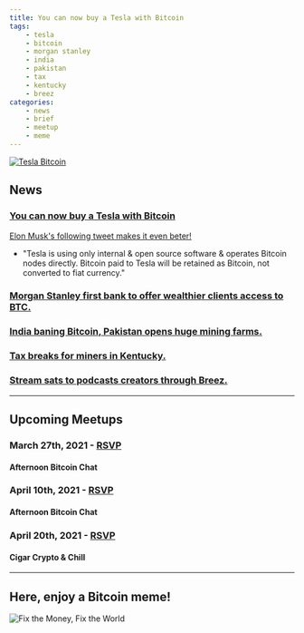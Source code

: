 ```yaml
---
title: You can now buy a Tesla with Bitcoin
tags:
    - tesla
    - bitcoin
    - morgan stanley
    - india
    - pakistan
    - tax
    - kentucky
    - breez
categories:
    - news
    - brief
    - meetup
    - meme
---
```


[![Tesla Bitcoin](/assets/img/posts/tesla-accepts-bitcoin.jpg "Tesla Bitcoin")](https://twitter.com/elonmusk/status/1374617643446063105?s=20)

## News

### [You can now buy a Tesla with Bitcoin](https://twitter.com/elonmusk/status/1374617643446063105?s=20) 
[Elon Musk's following tweet makes it even beter!](https://twitter.com/elonmusk/status/1374619379929772034?s=20) 
- "Tesla is using only internal & open source software & operates Bitcoin nodes directly.
Bitcoin paid to Tesla will be retained as Bitcoin, not converted to fiat currency."


### [Morgan Stanley first bank to offer wealthier clients access to BTC.](https://www.cnbc.com/2021/03/17/bitcoin-morgan-stanley-is-the-first-big-us-bank-to-offer-wealthy-clients-access-to-bitcoin-funds.html)

### [India baning Bitcoin, Pakistan opens huge mining farms.](https://www.reuters.com/article/us-crypto-currency-pakistan/pakistani-province-plans-to-build-pilot-crypto-currency-mining-farms-idUSKBN2BA0KW)

### [Tax breaks for miners in Kentucky.](https://www.coindesk.com/kentucky-approves-bills-providing-incentives-for-crypto-miners)

### [Stream sats to podcasts creators through Breez.](https://medium.com/breez-technology/podcasts-on-breez-streaming-sats-for-streaming-ideas-d9361ae8a627)

---

## Upcoming Meetups

### March 27th, 2021 - [RSVP](https://www.meetup.com/BitcoinCharlotte/events/zwgfgsyccfbkc/)
#### Afternoon Bitcoin Chat

### April 10th, 2021 - [RSVP](https://www.meetup.com/BitcoinCharlotte/events/277164829/)
#### Afternoon Bitcoin Chat

### April 20th, 2021 - [RSVP](https://www.meetup.com/BitcoinCharlotte/events/276428676/)
#### Cigar Crypto & Chill

---
## Here, enjoy a Bitcoin meme!

![Fix the Money, Fix the World](/assets/img/posts/fix-the-money-fix-the-world.jpeg "Fix the Money, Fix the World")

